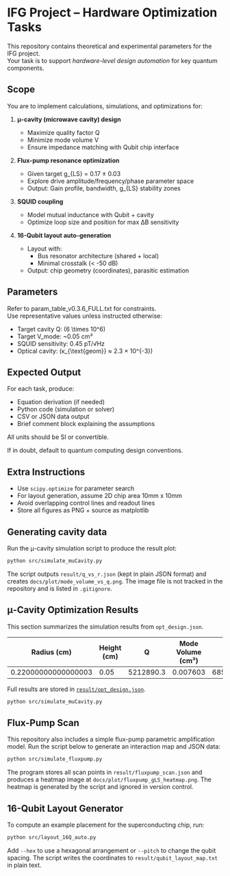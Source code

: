 # IFG Project – Hardware Optimization Tasks

This repository contains theoretical and experimental parameters for the IFG project.  
Your task is to support *hardware-level design automation* for key quantum components.

## Scope

You are to implement calculations, simulations, and optimizations for:

1. **μ-cavity (microwave cavity) design**
   - Maximize quality factor Q
   - Minimize mode volume V
   - Ensure impedance matching with Qubit chip interface

2. **Flux-pump resonance optimization**
   - Given target g_{LS} = 0.17 ± 0.03
   - Explore drive amplitude/frequency/phase parameter space
   - Output: Gain profile, bandwidth, g_{LS} stability zones

3. **SQUID coupling**
   - Model mutual inductance with Qubit + cavity
   - Optimize loop size and position for max ΔB sensitivity

4. **16-Qubit layout auto-generation**
   - Layout with:
     - Bus resonator architecture (shared + local)
     - Minimal crosstalk (< -50 dB)
   - Output: chip geometry (coordinates), parasitic estimation

## Parameters

Refer to param_table_v0.3.6_FULL.txt for constraints.  
Use representative values unless instructed otherwise:

- Target cavity Q: \(6 \times 10^6\)
- Target V_mode: ~0.05 cm³
- SQUID sensitivity: 0.45 pT/√Hz
- Optical cavity: \(κ_{\text{geom}} ≈ 2.3 × 10^{-3}\)

## Expected Output

For each task, produce:
- Equation derivation (if needed)
- Python code (simulation or solver)
- CSV or JSON data output
- Brief comment block explaining the assumptions

All units should be SI or convertible.

If in doubt, default to quantum computing design conventions.

## Extra Instructions

- Use `scipy.optimize` for parameter search
- For layout generation, assume 2D chip area 10mm x 10mm
- Avoid overlapping control lines and readout lines
- Store all figures as PNG + source as matplotlib

## Generating cavity data

Run the μ-cavity simulation script to produce the result plot:

```bash
python src/simulate_muCavity.py
```

The script outputs `result/q_vs_r.json` (kept in plain JSON format) and
creates `docs/plot/mode_volume_vs_q.png`. The image file is not tracked
in the repository and is listed in `.gitignore`.




## μ-Cavity Optimization Results
This section summarizes the simulation results from `opt_design.json`.

| Radius (cm) | Height (cm) | Q | Mode Volume (cm³) | Q / V |
|-------------|-------------|--------------|-------------------|------------------|
| 0.22000000000000003 | 0.05 | 5212890.3 | 0.007603 | 685667161.17 |

Full results are stored in [`result/opt_design.json`](result/opt_design.json).

```bash
python src/simulate_muCavity.py
```

## Flux-Pump Scan
This repository also includes a simple flux-pump parametric amplification model.
Run the script below to generate an interaction map and JSON data:

```bash
python src/simulate_fluxpump.py
```

The program stores all scan points in `result/fluxpump_scan.json` and
produces a heatmap image at `docs/plot/fluxpump_gLS_heatmap.png`.
The heatmap is generated by the script and ignored in version control.

## 16-Qubit Layout Generator
To compute an example placement for the superconducting chip, run:

```bash
python src/layout_16Q_auto.py
```

Add ``--hex`` to use a hexagonal arrangement or ``--pitch`` to change the
qubit spacing. The script writes the coordinates to
`result/qubit_layout_map.txt` in plain text.
